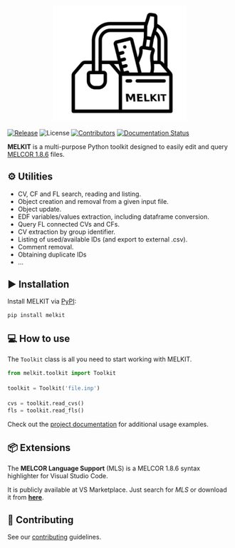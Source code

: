 
<p align="center">
    <img src="./docs/source/_static/images/logo.png" alt="logo" width="300"/>
</p>


[![Release](https://badgen.net/github/release/manjavacas/melkit)]()
![License](https://img.shields.io/badge/license-GPLv3-blue)
[![Contributors](https://badgen.net/github/contributors/manjavacas/melkit)]() 
[![Documentation Status](https://readthedocs.org/projects/melkit/badge/?version=latest)](https://melkit.readthedocs.io/en/latest/?badge=latest)


**MELKIT** is a multi-purpose Python toolkit designed to easily edit and query [MELCOR 1.8.6](https://melcor.sandia.gov/) files.

## ⚙️ Utilities

- CV, CF and FL search, reading and listing.
- Object creation and removal from a given input file.
- Object update.
- EDF variables/values extraction, including dataframe conversion.
- Query FL connected CVs and CFs.
- CV extraction by group identifier.
- Listing of used/available IDs (and export to external .csv).
- Comment removal.
- Obtaining duplicate IDs
- ...


## ▶️ Installation

Install MELKIT via [PyPI](https://pypi.org/project/melkit/):

```bash
pip install melkit
```

## 💻 How to use

The `Toolkit` class is all you need to start working with MELKIT.

```python
from melkit.toolkit import Toolkit

toolkit = Toolkit('file.inp')

cvs = toolkit.read_cvs()
fls = toolkit.read_fls()
```

Check out the [project documentation](https://melkit.readthedocs.io/en/latest/) for additional usage examples.

## 📦 Extensions

The **MELCOR Language Support** (MLS) is a MELCOR 1.8.6 syntax highlighter for Visual Studio Code.

It is publicly available at VS Marketplace. Just search for *MLS* or download it from [**here**](https://marketplace.visualstudio.com/items?itemName=manjavacas.mls).

## 🚀 Contributing

See our [contributing](./CONTRIBUTING.md) guidelines.
